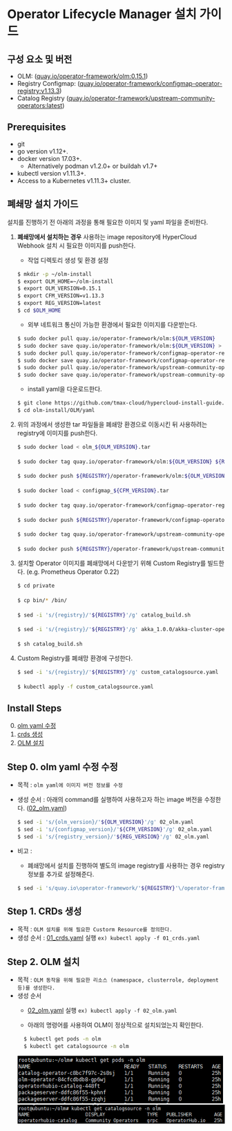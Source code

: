 # Operator Lifecycle Manager 설치 가이드

## 구성 요소 및 버전
* OLM: ([quay.io/operator-framework/olm:0.15.1](https://quay.io/repository/operator-framework/olm/manifest/sha256:2c389d2e380c842cbf542820ad4493249164302ddf0e699b0a37105d234e67ee))
* Registry Configmap: ([quay.io/operator-framework/configmap-operator-registry:v1.13.3](https://quay.io/repository/operator-framework/configmap-operator-registry/manifest/sha256:e8458dbd7cc7650f0e84bb55cb1f9f30937dd0b010377634ea75f6d9a4f6ee85))
* Catalog Registry ([quay.io/operator-framework/upstream-community-operators:latest](https://quay.io/repository/operator-framework/upstream-community-operators/manifest/sha256:abaa54d83d2825c7d2bc9367edbc1a3707df88e43ded36ff441398f23f030b6e))

## Prerequisites
* git
* go version v1.12+.
* docker version 17.03+.
  * Alternatively podman v1.2.0+ or buildah v1.7+
* kubectl version v1.11.3+.
* Access to a Kubernetes v1.11.3+ cluster.

## 폐쇄망 설치 가이드
설치를 진행하기 전 아래의 과정을 통해 필요한 이미지 및 yaml 파일을 준비한다.
1. **폐쇄망에서 설치하는 경우** 사용하는 image repository에 HyperCloud Webhook 설치 시 필요한 이미지를 push한다. 

    * 작업 디렉토리 생성 및 환경 설정
    ```bash
    $ mkdir -p ~/olm-install
    $ export OLM_HOME=~/olm-install
    $ export OLM_VERSION=0.15.1
    $ export CFM_VERSION=v1.13.3
    $ export REG_VERSION=latest
    $ cd $OLM_HOME
    ```
    * 외부 네트워크 통신이 가능한 환경에서 필요한 이미지를 다운받는다.
    ```bash
    $ sudo docker pull quay.io/operator-framework/olm:${OLM_VERSION}
    $ sudo docker save quay.io/operator-framework/olm:${OLM_VERSION} > olm_${OLM_VERSION}.tar
    $ sudo docker pull quay.io/operator-framework/configmap-operator-registry:${CFM_VERSION}
    $ sudo docker save quay.io/operator-framework/configmap-operator-registry:${CFM_VERSION} > configmap_${CFM_VERSION}.tar
    $ sudo docker pull quay.io/operator-framework/upstream-community-operators:${REG_VERSION}
    $ sudo docker save quay.io/operator-framework/upstream-community-operators:${REG_VERSION} > registry_${REG_VERSION}.tar    
    ```
    * install yaml을 다운로드한다.
    ```bash
    $ git clone https://github.com/tmax-cloud/hypercloud-install-guide.git
    $ cd olm-install/OLM/yaml
    ```
  
2. 위의 과정에서 생성한 tar 파일들을 폐쇄망 환경으로 이동시킨 뒤 사용하려는 registry에 이미지를 push한다.
    ```bash
    $ sudo docker load < olm_${OLM_VERSION}.tar
    
    $ sudo docker tag quay.io/operator-framework/olm:${OLM_VERSION} ${REGISTRY}/operator-framework/olm:${OLM_VERSION}
    
    $ sudo docker push ${REGISTRY}/operator-framework/olm:${OLM_VERSION}
    
    $ sudo docker load < configmap_${CFM_VERSION}.tar
    
    $ sudo docker tag quay.io/operator-framework/configmap-operator-registry:${CFM_VERSION} ${REGISTRY}/operator-framework/configmap-operator-registry:${CFM_VERSION}
    
    $ sudo docker push ${REGISTRY}/operator-framework/configmap-operator-registry:${CFM_VERSION}
    
    $ sudo docker tag quay.io/operator-framework/upstream-community-operators:${REG_VERSION} ${REGISTRY}/operator-framework/upstream-community-operators:${REG_VERSION}
    
    $ sudo docker push ${REGISTRY}/operator-framework/upstream-community-operators:${REG_VERSION}
    ```
    
3. 설치할 Operator 이미지를 폐쇄망에서 다운받기 위해 Custom Registry를 빌드한다. (e.g. Prometheus Operator 0.22) 
    ```bash
    $ cd private
    
    $ cp bin/* /bin/
    
    $ sed -i 's/{registry}/'${REGISTRY}'/g' catalog_build.sh
    
    $ sed -i 's/{registry}/'${REGISTRY}'/g' akka_1.0.0/akka-cluster-operator.v1.0.0.clusterserviceversion.yaml 
    
    $ sh catalog_build.sh
    ```
    
4. Custom Registry를 폐쇄망 환경에 구성한다.
    ```bash
    $ sed -i 's/{registry}/'${REGISTRY}'/g' custom_catalogsource.yaml
    
    $ kubectl apply -f custom_catalogsource.yaml
    ```

## Install Steps
0. [olm yaml 수정](https://github.com/tmax-cloud/hypercloud-install-guide/tree/master/HyperCloud%20Webhook#step-0-hypercloud-webhook-yaml-%EC%88%98%EC%A0%95)
1. [crds 생성](https://github.com/tmax-cloud/hypercloud-install-guide/tree/master/HyperCloud%20Webhook#step-1-%EC%9D%B8%EC%A6%9D%EC%84%9C-%EC%83%9D%EC%84%B1)
2. [OLM 설치](https://github.com/tmax-cloud/hypercloud-install-guide/tree/master/HyperCloud%20Webhook#step-2-secret-%EC%83%9D%EC%84%B1)

## Step 0. olm yaml 수정 수정
* 목적 : `olm yaml에 이미지 버전 정보를 수정`
* 생성 순서 : 아래의 command를 실행하여 사용하고자 하는 image 버전을 수정한다. ([02_olm.yaml](yaml/02_olm.yaml))
    ```bash
    $ sed -i 's/{olm_version}/'${OLM_VERSION}'/g' 02_olm.yaml
    $ sed -i 's/{configmap_version}/'${CFM_VERSION}'/g' 02_olm.yaml
    $ sed -i 's/{registry_version}/'${REG_VERSION}'/g' 02_olm.yaml
    ```
    
* 비고 :
    * 폐쇄망에서 설치를 진행하여 별도의 image registry를 사용하는 경우 registry 정보를 추가로 설정해준다.
	```bash
	$ sed -i 's/quay.io\operator-framework/'${REGISTRY}'\/operator-framework/g' 02_olm.yaml
	```


## Step 1. CRDs 생성
* 목적 : `OLM 설치를 위해 필요한 Custorm Resource를 정의한다.`
* 생성 순서 : [01_crds.yaml](yaml/01_crds.yaml) 실행 `ex) kubectl apply -f 01_crds.yaml`



## Step 2. OLM 설치
* 목적 : `OLM 동작을 위해 필요한 리소스 (namespace, clusterrole, deployment 등)를 생성한다.`
* 생성 순서
  * [02_olm.yaml](yaml/02_olm.yaml) 실행 `ex) kubectl apply -f 02_olm.yaml`
  
  * 아래의 명령어를 사용하여 OLM이 정상적으로 설치되었는지 확인한다.
  ```bash
    $ kubectl get pods -n olm
    $ kubectl get catalogsource -n olm
   ```
  ![image](figure/olm_pods.png)
  ![image](figure/olm_catalogsource.png)
